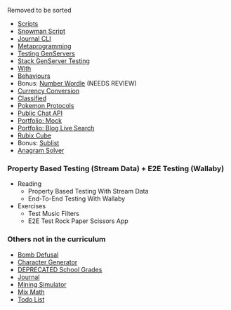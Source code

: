 Removed to be sorted

* [Scripts](reading/scripts.livemd)
* [Snowman Script](exercises/snowman_script.livemd)
* [Journal CLI](exercises/journal_cli.livemd)
* [Metaprogramming](reading/metaprogramming.livemd)
* [Testing GenServers](reading/testing_genservers.livemd)
* [Stack GenServer Testing](exercises/stack.livemd)
* [With](reading/with.livemd)
* [Behaviours](reading/behaviours.livemd)
* Bonus: [Number Wordle](exercises/number_wordle.livemd) (NEEDS REVIEW)
* [Currency Conversion](exercises/currency_conversion.livemd)
* [Classified](exercises/classified.livemd)
* [Pokemon Protocols](exercises/pokemon_protocols.livemd)
* [Public Chat API](exercises/public_chat_api.livemd)
* [Portfolio: Mock](exercises/portfolio_mock.livemd)
* [Portfolio: Blog Live Search](exercises/portfolio_blog_live_search.livemd)
* [Rubix Cube](exercises/rubix_cube.livemd)
* Bonus: [Sublist](exercises/sublist.livemd)
* [Anagram Solver](exercises/anagram_solver.livemd)

### Property Based Testing (Stream Data) + E2E Testing (Wallaby)

* Reading
  * Property Based Testing With Stream Data
  * End-To-End Testing With Wallaby
* Exercises
  * Test Music Filters
  * E2E Test Rock Paper Scissors App



### Others not in the curriculum

* [Bomb Defusal](exercises/bomb_defusal.livemd)
* [Character Generator](exercises/character_generator.livemd)
* [DEPRECATED School Grades](exercises/DEPRECATED_school_grades.livemd)
* [Journal](exercises/journal.livemd)
* [Mining Simulator](exercises/mining_simulator.livemd)
* [Mix Math](exercises/mix_math.livemd)
* [Todo List](exercises/todo_list.livemd)
